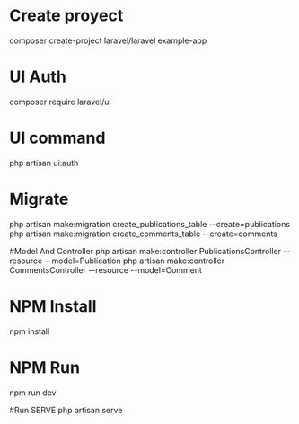# Create proyect
composer create-project laravel/laravel example-app

# UI Auth
composer require laravel/ui
# UI command
php artisan ui:auth

# Migrate
php artisan make:migration create_publications_table --create=publications
php artisan make:migration create_comments_table --create=comments

#Model And Controller
php artisan make:controller PublicationsController --resource --model=Publication
php artisan make:controller CommentsController --resource --model=Comment

# NPM Install
npm install
# NPM Run
npm run dev

#Run SERVE
php artisan serve